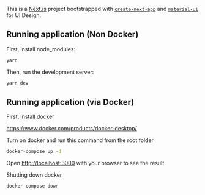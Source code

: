 This is a [Next.js](https://nextjs.org) project bootstrapped with [`create-next-app`](https://nextjs.org/docs/app/api-reference/cli/create-next-app) and [`material-ui`](https://mui.com/) for UI Design.

## Running application (Non Docker)

First, install node_modules:

```bash
yarn
```

Then, run the development server:

```bash
yarn dev
```

## Running application (via Docker)

First, install docker

https://www.docker.com/products/docker-desktop/

Turn on docker and run this command from the root folder

```bash
docker-compose up -d
```

Open [http://localhost:3000](http://localhost:3000) with your browser to see the result.

Shutting down docker

```bash
docker-compose down
```
